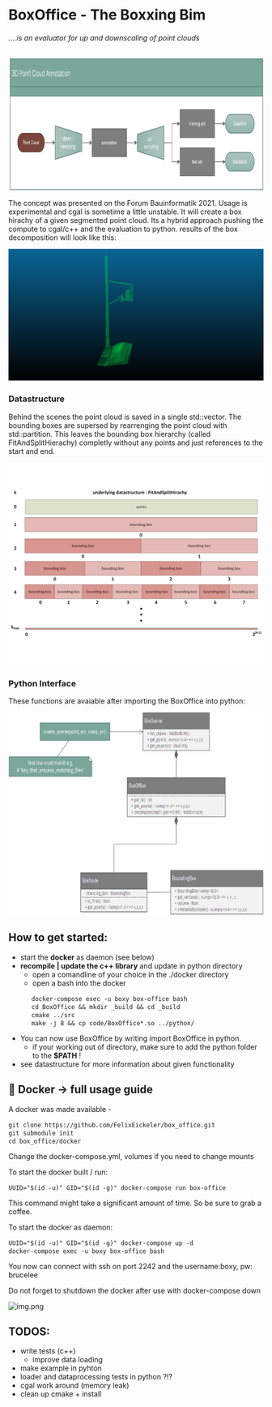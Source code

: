 # BoxOffice - The Boxxing Bim 

###### ....is an evaluator for up and downscaling of point clouds
[comment]: <>
<img src="/docs/overview_paper.png" height="260">

The concept was presented on the Forum Bauinformatik 2021. Usage is experimental and cgal is sometime a little unstable.
It will create a box hirachy of a given segmented point cloud. Its a hybrid approach pushing the compute to cgal/c++ and the evaluation to python. 
results of the box decomposition will look like this:

<img src="/docs/4_all_ob.png" height="260">

### Datastructure
Behind the scenes the point cloud is saved in a single std::vector. The bounding boxes are supersed by rearrenging the
point cloud with std::partition. This leaves the bounding box hierarchy (called FitAndSplitHierachy) completly without any points and just references to the start and end.

[comment]: <> (![]&#40;/docs/bounding_hirachie.png&#41;)
<img src="/docs/bounding_hirachie.png" height="400">

### Python Interface
These functions are avaiable after importing the BoxOffice into python:

[comment]: <>
<img src="/docs/python_interface.png" height="400">

## How to get started:
- start the __docker__ as daemon (see below)
- __recompile | update the c++ library__ and update in python directory
  - open a comandline of your choice in the ./docker directory
  - open a bash into the docker
  ```
     docker-compose exec -u boxy box-office bash
     cd BoxOffice && mkdir _build && cd _build
     cmake ../src
     make -j 8 && cp code/BoxOffice*.so ../python/
  ```
- You can now use BoxOffice by writing import BoxOffice in python.
  - if your working out of directory, make sure to add the python folder to the __$PATH__ !
- see datastructure for more information about given functionality

## :whale2: Docker -> full usage guide
A docker was made available -

```
git clone https://github.com/FelixEickeler/box_office.git
git submodule init
cd box_office/docker
```
Change the docker-compose.yml, volumes if you need to change mounts

To start the docker built  / run:
```
UUID="$(id -u)" GID="$(id -g)" docker-compose run box-office
```
This command might take a significant amount of time. So be sure to grab a coffee.

To start the docker as daemon:
```
UUID="$(id -u)" GID="$(id -g)" docker-compose up -d
docker-compose exec -u boxy box-office bash
```

You now can connect with ssh on port 2242 and the username:boxy, pw: brucelee

Do not forget to shutdown the docker after use with docker-compose down



![img.png](img.png)
## TODOS:
* write tests (c++) 
    * improve data loading     
* make example in pyhton 
* loader and dataprocessing tests in python ?!?
* cgal work around (memory leak)
* clean up cmake + install
 


